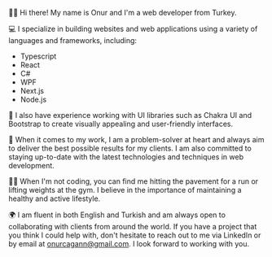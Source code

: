 🙋‍♂️ Hi there! My name is Onur and I'm a web developer from Turkey.

💻 I specialize in building websites and web applications using a variety of languages and frameworks, including:

- Typescript
- React
- C#
- WPF
- Next.js
- Node.js

🎨 I also have experience working with UI libraries such as Chakra UI and Bootstrap to create visually appealing and user-friendly interfaces.

💪 When it comes to my work, I am a problem-solver at heart and always aim to deliver the best possible results for my clients. I am also committed to staying up-to-date with the latest technologies and techniques in web development.

🏃‍♂️ When I'm not coding, you can find me hitting the pavement for a run or lifting weights at the gym. I believe in the importance of maintaining a healthy and active lifestyle.

🌍 I am fluent in both English and Turkish and am always open to collaborating with clients from around the world. If you have a project that you think I could help with, don't hesitate to reach out to me via LinkedIn or by email at onurcagann@gmail.com. I look forward to working with you.
